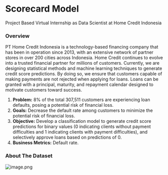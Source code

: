 # Scorecard Model
Project Based Virtual Internship as Data Scientist at Home Credit Indonesia

### Overview
PT Home Credit Indonesia is a technology-based financing company that has been in operation since 2013, with an extensive network of partner stores in over 200 cities across Indonesia. Home Credit continues to evolve into a trusted financial partner for millions of customers. Currently, we are designing statistical methods and machine learning techniques to generate credit score predictions. By doing so, we ensure that customers capable of making payments are not rejected when applying for loans. Loans can be granted with a principal, maturity, and repayment calendar designed to motivate customers toward success.
1. <b>Problem:</b> 8% of the total 307,511 customers are experiencing loan defaults, posing a potential risk of financial loss.
2. <b>Goals:</b> Decrease the default rate among customers to minimize the potential risk of financial loss.
3. <b>Objective:</b> Develop a classification model to generate credit score predictions for binary values (0 indicating clients without payment difficulties and 1 indicating clients with payment difficulties), and selectively approve loans based on predictions of 0.
4. <b>Business Metrics:</b> Default rate.

### About The Dataset
![image.png](attachment:image.png)

